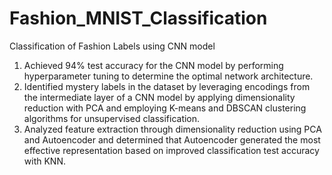 # Fashion_MNIST_Classification
Classification of Fashion Labels using CNN model

1. Achieved 94% test accuracy for the CNN model by performing hyperparameter tuning to determine the optimal network architecture.
2. Identified mystery labels in the dataset by leveraging encodings from the intermediate layer of a CNN model by applying dimensionality reduction with PCA and employing K-means and DBSCAN clustering algorithms for unsupervised classification.
3. Analyzed feature extraction through dimensionality reduction using PCA and Autoencoder and determined that Autoencoder generated the most effective representation based on improved classification test accuracy with KNN.

